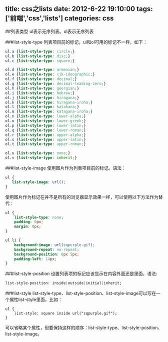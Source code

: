title: css之lists
date: 2012-6-22 19:10:00
tags: ['前端','css','lists']
categories: css
---

##列表类型
ul表示无序列表。ol表示无序列表

###list-style-type
列表项目前的标记，ul和ol可用的标记不一样，如下：
```css
ul.a {list-style-type: circle;}
ul.b {list-style-type: disc;}
ul.c {list-style-type: square;}

ol.d {list-style-type: armenian;}
ol.e {list-style-type: cjk-ideographic;}
ol.f {list-style-type: decimal;}
ol.g {list-style-type: decimal-leading-zero;}
ol.h {list-style-type: georgian;}
ol.i {list-style-type: hebrew;}
ol.j {list-style-type: hiragana;}
ol.k {list-style-type: hiragana-iroha;}
ol.l {list-style-type: katakana;}
ol.m {list-style-type: katagana-iroha;}
ol.n {list-style-type: lower-alpha;}
ol.o {list-style-type: lower-greek;}
ol.p {list-style-type: lower-latin;}
ol.q {list-style-type: lower-roman;}
ol.r {list-style-type: upper-alpha;}
ol.s {list-style-type: upper-latin;}
ol.t {list-style-type: upper-roman;}

ol.u {list-style-type: none;}
ol.v {list-style-type: inherit;}
```

###list-style-image
使用图片作为列表项目前的标记。语法：
```css
ul {
   list-style-image: url();
}
```
使用图片作为标记在并不是所有的浏览器显示效果一样，可以使用以下方法作为替代：
```css
ul {
    list-style-type: none;
    padding: 0px;
    margin: 0px;
}

ul li {
    background-image: url(sqpurple.gif);
    background-repeat: no-repeat;
    background-position: 0px 5px; 
    padding-left: 14px; 
}
```

###list-style-position
设置列表项的标记应该显示在内容外面还是里面，语法:
```css
list-style-position: inside|outside|initial|inherit;
```

###list-style
list-style-type、list-style-position、list-style-image可以写在一个属性list-style里面，比如：
```
ul {
    list-style: square inside url("sqpurple.gif");
}
```
可以省略某个属性，但要保持这样的顺序：list-style-type、list-style-position、list-style-image。